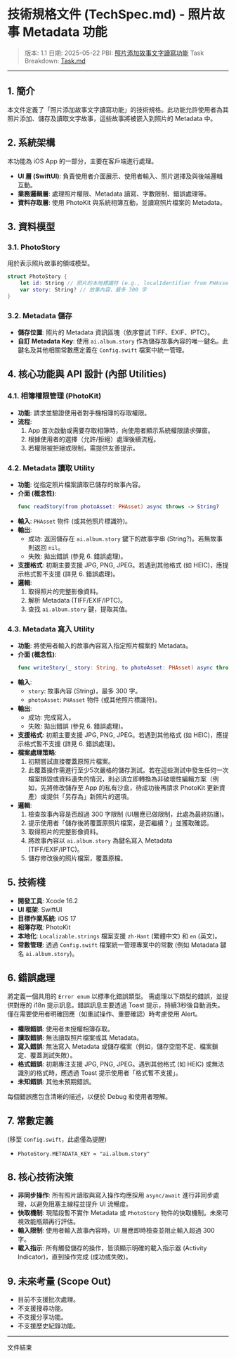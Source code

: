 # 技術規格文件 (TechSpec.md) - 照片故事 Metadata 功能

> 版本: 1.1
> 日期: 2025-05-22
> PBI: [照片添加故事文字讀寫功能](./AlbumPBI.md)
> Task Breakdown: [Task.md](./Task.md)

---

## 1. 簡介

本文件定義了「照片添加故事文字讀寫功能」的技術規格。此功能允許使用者為其照片添加、儲存及讀取文字故事，這些故事將被嵌入到照片的 Metadata 中。

## 2. 系統架構

本功能為 iOS App 的一部分，主要在客戶端進行處理。

*   **UI 層 (SwiftUI)**: 負責使用者介面展示、使用者輸入、照片選擇及與後端邏輯互動。
*   **業務邏輯層**: 處理照片權限、Metadata 讀寫、字數限制、錯誤處理等。
*   **資料存取層**: 使用 PhotoKit 與系統相簿互動，並讀寫照片檔案的 Metadata。

## 3. 資料模型

### 3.1. PhotoStory

用於表示照片故事的領域模型。

```swift
struct PhotoStory {
    let id: String // 照片的本地標識符 (e.g., localIdentifier from PHAsset)
    var story: String? // 故事內容，最多 300 字
}
```

### 3.2. Metadata 儲存

*   **儲存位置**: 照片的 Metadata 資訊區塊（依序嘗試 TIFF、EXIF、IPTC）。
*   **自訂 Metadata Key**: 使用 `ai.album.story` 作為儲存故事內容的唯一鍵名。此鍵名及其他相關常數應定義在 `Config.swift` 檔案中統一管理。

## 4. 核心功能與 API 設計 (內部 Utilities)

### 4.1. 相簿權限管理 (PhotoKit)

*   **功能**: 請求並驗證使用者對手機相簿的存取權限。
*   **流程**:
    1.  App 首次啟動或需要存取相簿時，向使用者顯示系統權限請求彈窗。
    2.  根據使用者的選擇（允許/拒絕）處理後續流程。
    3.  若權限被拒絕或限制，需提供友善提示。

### 4.2. Metadata 讀取 Utility

*   **功能**: 從指定照片檔案讀取已儲存的故事內容。
*   **介面 (概念性)**:
    ```swift
    func readStory(from photoAsset: PHAsset) async throws -> String?
    ```
*   **輸入**: `PHAsset` 物件 (或其他照片標識符)。
*   **輸出**:
    *   成功: 返回儲存在 `ai.album.story` 鍵下的故事字串 (String?)。若無故事則返回 `nil`。
    *   失敗: 拋出錯誤 (參見 6. 錯誤處理)。
*   **支援格式**: 初期主要支援 JPG, PNG, JPEG。若遇到其他格式 (如 HEIC)，應提示格式暫不支援 (詳見 6. 錯誤處理)。
*   **邏輯**:
    1.  取得照片的完整影像資料。
    2.  解析 Metadata (TIFF/EXIF/IPTC)。
    3.  查找 `ai.album.story` 鍵，提取其值。

### 4.3. Metadata 寫入 Utility

*   **功能**: 將使用者輸入的故事內容寫入指定照片檔案的 Metadata。
*   **介面 (概念性)**:
    ```swift
    func writeStory(_ story: String, to photoAsset: PHAsset) async throws
    ```
*   **輸入**:
    *   `story`: 故事內容 (String)，最多 300 字。
    *   `photoAsset`: `PHAsset` 物件 (或其他照片標識符)。
*   **輸出**:
    *   成功: 完成寫入。
    *   失敗: 拋出錯誤 (參見 6. 錯誤處理)。
*   **支援格式**: 初期主要支援 JPG, PNG, JPEG。若遇到其他格式 (如 HEIC)，應提示格式暫不支援 (詳見 6. 錯誤處理)。
*   **檔案處理策略**:
    1.  初期嘗試直接覆蓋原照片檔案。
    2.  此覆蓋操作需進行至少5次嚴格的儲存測試。若在這些測試中發生任何一次檔案損毀或資料遺失的情況，則必須立即轉換為非破壞性編輯方案（例如，先將修改儲存至 App 的私有沙盒，待成功後再請求 PhotoKit 更新資產）或提供「另存為」新照片的選項。
*   **邏輯**:
    1.  檢查故事內容是否超過 300 字限制 (UI層應已做限制，此處為最終防護)。
    2.  提示使用者「儲存後將覆蓋原照片檔案，是否繼續？」並獲取確認。
    3.  取得照片的完整影像資料。
    4.  將故事內容以 `ai.album.story` 為鍵名寫入 Metadata (TIFF/EXIF/IPTC)。
    5.  儲存修改後的照片檔案，覆蓋原檔。

## 5. 技術棧

*   **開發工具**: Xcode 16.2
*   **UI 框架**: SwiftUI
*   **目標作業系統**: iOS 17
*   **相簿存取**: PhotoKit
*   **本地化**: `Localizable.strings` 檔案支援 `zh-Hant` (繁體中文) 和 `en` (英文)。
*   **常數管理**: 透過 `Config.swift` 檔案統一管理專案中的常數 (例如 Metadata 鍵名 `ai.album.story`)。

## 6. 錯誤處理

將定義一個共用的 `Error enum` 以標準化錯誤類型。
需處理以下類型的錯誤，並提供對應的 i18n 提示訊息。錯誤訊息主要透過 Toast 提示，持續3秒後自動消失。僅在需要使用者明確回應（如重試操作、重要確認）時考慮使用 Alert。

*   **權限錯誤**: 使用者未授權相簿存取。
*   **讀取錯誤**: 無法讀取照片檔案或其 Metadata。
*   **寫入錯誤**: 無法寫入 Metadata 或儲存檔案（例如，儲存空間不足、檔案鎖定、覆蓋測試失敗）。
*   **格式錯誤**: 初期專注支援 JPG, PNG, JPEG。遇到其他格式 (如 HEIC) 或無法識別的格式時，應透過 Toast 提示使用者「格式暫不支援」。
*   **未知錯誤**: 其他未預期錯誤。

每個錯誤應包含清晰的描述，以便於 Debug 和使用者理解。

## 7. 常數定義

(移至 `Config.swift`，此處僅為提醒)
*   `PhotoStory.METADATA_KEY = "ai.album.story"`

## 8. 核心技術決策

*   **非同步操作**: 所有照片讀取與寫入操作均應採用 `async/await` 進行非同步處理，以避免阻塞主線程並提升 UI 流暢度。
*   **快取機制**: 現階段暫不實作 Metadata 或 `PhotoStory` 物件的快取機制。未來可視效能瓶頸再行評估。
*   **輸入限制**: 使用者輸入故事內容時，UI 層應即時檢查並阻止輸入超過 300 字。
*   **載入指示**: 所有觸發儲存的操作，皆須顯示明確的載入指示器 (Activity Indicator)，直到操作完成 (成功或失敗)。

## 9. 未來考量 (Scope Out)

*   目前不支援批次處理。
*   不支援搜尋功能。
*   不支援分享功能。
*   不支援歷史紀錄功能。

---
文件結束 
